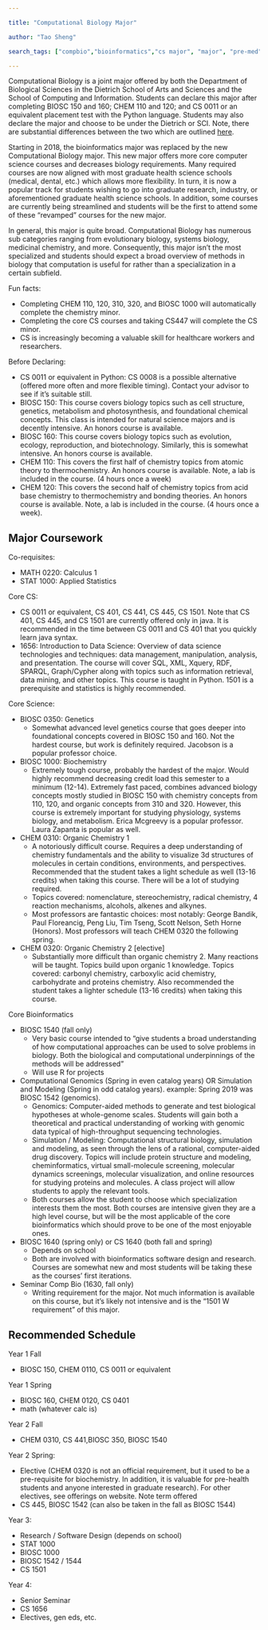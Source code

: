 ```yaml
---

title: "Computational Biology Major"

author: "Tao Sheng"

search_tags: ["compbio","bioinformatics","cs major", "major", "pre-med"]

---
```


Computational Biology is a joint major offered by both the Department of Biological Sciences in the Dietrich School of Arts and Sciences and the School of Computing and Information. Students can declare this major after completing BIOSC 150 and 160; CHEM 110 and 120; and CS 0011 or an equivalent placement test with the Python language. Students may also declare the major and choose to be under the Dietrich or SCI. Note, there are substantial differences between the two which are outlined [here](https://www.biology.pitt.edu/computational-biology).

Starting in 2018, the bioinformatics major was replaced by the new Computational Biology major. This new major offers more core computer science courses and decreases biology requirements. Many required courses are now aligned with most graduate health science schools (medical, dental, etc.) which allows more flexibility. In turn, it is now a popular track for students wishing to go into graduate research, industry, or aforementioned graduate health science schools. In addition, some courses are currently being streamlined and students will be the first to attend some of these “revamped” courses for the new major. 

In general, this major is quite broad. Computational Biology has numerous sub categories ranging from evolutionary biology, systems biology, medicinal chemistry, and more. Consequently, this major isn’t the most specialized and students should expect a broad overview of methods in biology that computation is useful for rather than a specialization in a certain subfield. 

Fun facts: 
*   Completing CHEM 110, 120, 310, 320, and BIOSC 1000 will automatically complete the chemistry minor. 
*   Completing the core CS courses and taking CS447 will complete the CS minor. 
*   CS is increasingly becoming a valuable skill for healthcare workers and researchers. 

Before Declaring:
*   CS 0011 or equivalent in Python: CS 0008 is a possible alternative (offered more often and more flexible timing). Contact your advisor to see if it’s suitable still.
*   BIOSC 150: This course covers biology topics such as cell structure, genetics, metabolism and photosynthesis, and foundational chemical concepts. This class is intended for natural science majors and is decently intensive. An honors course is available. 
*   BIOSC 160: This course covers biology topics such as evolution, ecology, reproduction, and biotechnology. Similarly, this is somewhat intensive. An honors course is available.
*   CHEM 110: This covers the first half of chemistry topics from atomic theory to thermochemistry. An honors course is available. Note, a lab is included in the course. (4 hours once a week)
*   CHEM 120: This covers the second half of chemistry topics from acid base chemistry to thermochemistry and bonding theories. An honors course is available. Note, a lab is included in the course. (4 hours once a week). 

## Major Coursework
Co-requisites:
*   MATH 0220: Calculus 1
*   STAT 1000: Applied Statistics

Core CS:
*   CS 0011 or equivalent, CS 401, CS 441, CS 445, CS 1501. Note that CS 401, CS 445, and CS 1501 are currently offered only in java. It is recommended in the time between CS 0011 and CS 401 that you quickly learn java syntax. 
*   1656: Introduction to Data Science: Overview of data science technologies and techniques: data management, manipulation, analysis, and presentation. The course will cover SQL, XML, Xquery, RDF, SPARQL, Graph/Cypher along with topics such as information retrieval, data mining, and other topics. This course is taught in Python. 1501 is a prerequisite and statistics is highly recommended. 

Core Science:
*   BIOSC 0350: Genetics
    *   Somewhat advanced level genetics course that goes deeper into foundational concepts covered in BIOSC 150 and 160. Not the hardest course, but work is definitely required. Jacobson is a popular professor choice.
*   BIOSC 1000: Biochemistry
    *   Extremely tough course, probably the hardest of the major. Would highly recommend decreasing credit load this semester to a minimum (12-14). Extremely fast paced, combines advanced biology concepts mostly studied in BIOSC 150 with chemistry concepts from 110, 120, and organic concepts from 310 and 320. However, this course is extremely important for studying physiology, systems biology, and metabolism. Erica Mcgreevy is a popular professor. Laura Zapanta is popular as well. 
*   CHEM 0310: Organic Chemistry 1
    *   A notoriously difficult course. Requires a deep understanding of chemistry fundamentals and the ability to visualize 3d structures of molecules in certain conditions, environments, and perspectives. Recommended that the student takes a light schedule as well (13-16 credits) when taking this course. There will be a lot of studying required. 
    *   Topics covered: nomenclature, stereochemistry, radical chemistry, 4 reaction mechanisms, alcohols, alkenes and alkynes.
    *   Most professors are fantastic choices: most notably: George Bandik, Paul Floreancig, Peng Liu, Tim Tseng, Scott Nelson, Seth Horne (Honors). Most professors will teach CHEM 0320 the following spring. 
*   CHEM 0320: Organic Chemistry 2 [elective]
    *   Substantially more difficult than organic chemistry 2. Many reactions will be taught. Topics build upon organic 1 knowledge. Topics covered: carbonyl chemistry, carboxylic acid chemistry, carbohydrate and proteins chemistry. Also recommended the student takes a lighter schedule (13-16 credits) when taking this course. 

Core Bioinformatics
*   BIOSC 1540 (fall only)
    *   Very basic course intended to “give students a broad understanding of how computational approaches can be used to solve problems in biology. Both the biological and computational underpinnings of the methods will be addressed”
    *   Will use R for projects
*   Computational Genomics (Spring in even catalog years) OR Simulation and Modeling (Spring in odd catalog years). example: Spring 2019 was BIOSC 1542 (genomics). 
    *   Genomics: Computer-aided methods to generate and test biological hypotheses at whole-genome scales. Students will gain both a theoretical and practical understanding of working with genomic data typical of high-throughput sequencing technologies. 
    *   Simulation / Modeling: Computational structural biology, simulation and modeling, as seen through the lens of a rational, computer-aided drug discovery. Topics will include protein structure and modeling, cheminformatics, virtual small-molecule screening, molecular dynamics screenings, molecular visualization, and online resources for studying proteins and molecules. A class project will allow students to apply the relevant tools. 
    *   Both courses allow the student to choose which specialization interests them the most. Both courses are intensive given they are a high level course, but will be the most applicable of the core bioinformatics which should prove to be one of the most enjoyable ones. 
*   BIOSC 1640 (spring only) or CS 1640 (both fall and spring)
    *   Depends on school
    *   Both are involved with bioinformatics software design and research. Courses are somewhat new and most students will be taking these as the courses’ first iterations. 
*   Seminar Comp Bio (1630, fall only)
    *   Writing requirement for the major. Not much information is available on this course, but it’s likely not intensive and is the “1501 W requirement” of this major. 

## Recommended Schedule

Year 1 Fall
*   BIOSC 150, CHEM 0110, CS 0011 or equivalent

Year 1 Spring
*   BIOSC 160, CHEM 0120, CS 0401
*   math (whatever calc is)

Year 2 Fall
*   CHEM 0310, CS 441,BIOSC 350, BIOSC 1540

Year 2 Spring:
*   Elective (CHEM 0320 is not an official requirement, but it used to be a pre-requisite for biochemistry. In addition, it is valuable for pre-health students and anyone interested in graduate research). For other electives, see offerings on website. Note term offered
*   CS 445, BIOSC 1542 (can also be taken in the fall as BIOSC 1544)

Year 3:
*   Research / Software Design (depends on school)
*   STAT 1000
*   BIOSC 1000
*   BIOSC 1542 / 1544
*   CS 1501

Year 4:
*   Senior Seminar
*   CS 1656
*   Electives, gen eds, etc.